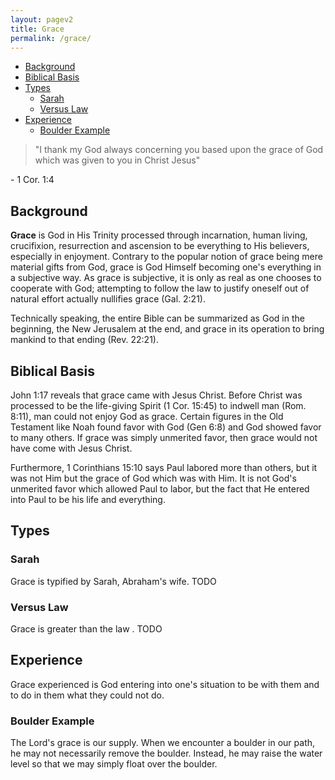 ```yaml
---
layout: pagev2
title: Grace
permalink: /grace/
---
```

- [Background](#background)
- [Biblical Basis](#biblical-basis)
- [Types](#types)
  - [Sarah](#sarah)
  - [Versus Law](#versus-law)
- [Experience](#experience)
  - [Boulder Example](#boulder-example)

>"I thank my God always concerning you based upon the grace of God which was given to you in Christ Jesus"

\- 1 Cor. 1:4

## Background

**Grace** is God in His Trinity processed through incarnation, human living, crucifixion, resurrection and ascension to be everything to His believers, especially in enjoyment. Contrary to the popular notion of grace being mere material gifts from God, grace is God Himself becoming one's everything in a subjective way. As grace is subjective, it is only as real as one chooses to cooperate with God; attempting to follow the law to justify oneself out of natural effort actually nullifies grace (Gal. 2:21).

Technically speaking, the entire Bible can be summarized as God in the beginning, the New Jerusalem at the end, and grace in its operation to bring mankind to that ending (Rev. 22:21).

## Biblical Basis

John 1:17 reveals that grace came with Jesus Christ. Before Christ was processed to be the life-giving Spirit (1 Cor. 15:45) to indwell man (Rom. 8:11), man could not enjoy God as grace. Certain figures in the Old Testament like Noah found favor with God (Gen 6:8) and God showed favor to many others. If grace was simply unmerited favor, then grace would not have come with Jesus Christ.

Furthermore, 1 Corinthians 15:10 says Paul labored more than others, but it was not Him but the grace of God which was with Him. It is not God's unmerited favor which allowed Paul to labor, but the fact that He entered into Paul to be his life and everything.

## Types

### Sarah

Grace is typified by Sarah, Abraham's wife. TODO

### Versus Law

Grace is greater than the law . TODO

## Experience 

Grace experienced is God entering into one's situation to be with them and to do in them what they could not do.

### Boulder Example

The Lord's grace is our supply. When we encounter a boulder in our path, he may not necessarily remove the boulder. Instead, he may raise the water level so that we may simply float over the boulder.